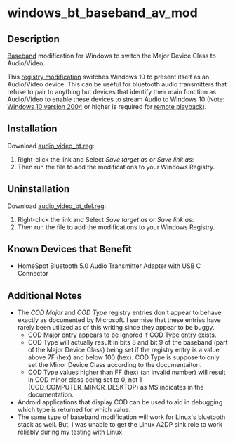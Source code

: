 # windows_bt_baseband_av_mod

Description
-

[Baseband](https://www.bluetooth.com/specifications/assigned-numbers/baseband/) modification for Windows to switch the Major Device Class to Audio/Video.

This [registry modification](https://docs.microsoft.com/en-us/windows-hardware/drivers/bluetooth/bluetooth-registry-entries) switches Windows 10 to present itself as an Audio/Video device. This can be useful for bluetooth audio transmitters that refuse to pair to anything but devices that identify their main function as Audio/Video to enable these devices to stream Audio to Windows 10 (Note: [Windows 10 version 2004](https://docs.microsoft.com/en-us/windows/whats-new/whats-new-windows-10-version-2004) or higher is required for [remote playback](https://docs.microsoft.com/en-us/windows/uwp/audio-video-camera/enable-remote-audio-playback)).

Installation
-
Download [audio_video_bt.reg](https://raw.githubusercontent.com/snaphat/windows_bt_baseband_av_mod/master/audio_video_bt.reg):
1. Right-click the link and Select *Save target as* or *Save link as*:
2. Then run the file to add the modifications to your Windows Registry.

Uninstallation
-
Download [audio_video_bt_del.reg](https://raw.githubusercontent.com/snaphat/windows_bt_baseband_av_mod/master/audio_video_bt_del.reg):
1. Right-click the link and Select *Save target as* or *Save link as*:
2. Then run the file to add the modifications to your Windows Registry.

Known Devices that Benefit
-
* HomeSpot Bluetooth 5.0 Audio Transmitter Adapter with USB C Connector

Additional Notes
-
* The *COD Major* and *COD Type* registry entries don't appear to behave exactly as documented by Microsoft. I surmise that these entries have rarely been utilized as of this writing since they appear to be buggy.
  * COD Major entry appears to be ignored if COD Type entry exists.
  * COD Type will actually result in bits 8 and bit 9 of the baseband (part of the Major Device Class) being set if the registry entry is a value above 7F (hex) and below 100 (hex). COD Type is suppose to only set the Minor Device Class according to the documentaiton.
  * COD Type values higher than FF (hex) (an invalid number) will result in COD minor class being set to 0, not 1 (COD_COMPUTER_MINOR_DESKTOP) as MS indicates in the documentation. 
* Android applications that display COD can be used to aid in debugging which type is returned for which value.
* The same type of baseband modification will work for Linux's bluetooth stack as well. But, I was unable to get the Linux A2DP sink role to work reliably during my testing with Linux.


